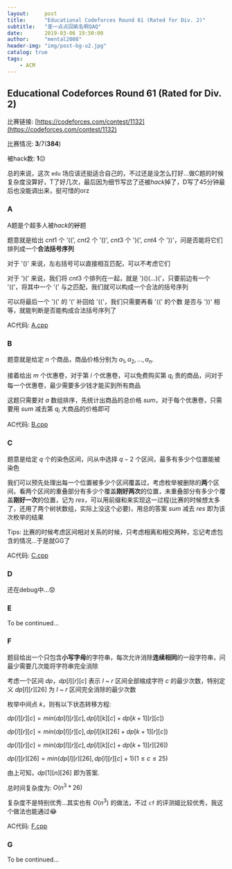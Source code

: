 ```yaml
---
layout:     post
title:      "Educational Codeforces Round 61 (Rated for Div. 2)"
subtitle:   "差一点点回紫名啊QAQ"
date:       2019-03-06 19:50:00
author:     "mental2008"
header-img: "img/post-bg-u2.jpg"
catalog: true
tags:
    - ACM
---
```


## Educational Codeforces Round 61 (Rated for Div. 2)

比赛链接: [https://codeforces.com/contest/1132](https://codeforces.com/contest/1132)

比赛情况: **3**/7(**384**)

被hack数: **1**😔

总的来说，这次 `edu` 场应该还挺适合自己的，不过还是没怎么打好...做C题的时候复杂度没算好，T了好几次，最后因为细节写岔了还被*hack*掉了，D写了45分钟最后也没能调出来，挺可惜的orz

### A

A题是个超多人被*hack*的~~好~~题

题意就是给出 $cnt1$ 个 '\(\(', $cnt2$ 个 '\(\)', $cnt3$ 个 '\)\(', $cnt4$ 个 '\)\)'，问是否能将它们排列成一个**合法括号序列**

对于 '\(\)' 来说，左右括号可以直接相互匹配，可以不考虑它们

对于 '\)\(' 来说，我们将 $cnt3$ 个排列在一起，就是 '\)\(\)\(...\)\('，只要前边有一个 '\(\('，将其中一个 '\(' 与之匹配，我们就可以构成一个合法的括号序列

可以将最后一个 '\)\(' 的 '\(' 补回给 '\(\('，我们只需要再看 '\(\(' 的个数 是否与 '\)\)' 相等，就能判断是否能构成合法括号序列了

AC代码: [A.cpp](https://github.com/mental2008/ACM/blob/master/Educational%20Codeforces%20Round%2061%20(Rated%20for%20Div.%202)/A.cpp)

### B

题意就是给定 $n$ 个商品，商品价格分别为 $a_1,a_2,...,a_n$.

接着给出 $m$ 个优惠卷，对于第 $i$ 个优惠卷，可以免费购买第 $q_i$ 贵的商品，问对于每一个优惠卷，最少需要多少钱才能买到所有商品

这题只需要对 $a$ 数组排序，先统计出商品的总价格 $sum$，对于每个优惠卷，只需要用 $sum$ 减去第 $q_i$ 大商品的价格即可

AC代码: [B.cpp](https://github.com/mental2008/ACM/blob/master/Educational%20Codeforces%20Round%2061%20(Rated%20for%20Div.%202)/B.cpp)

### C

题意是给定 $q$ 个的染色区间，问从中选择 $q-2$ 个区间，最多有多少个位置能被染色

我们可以预先处理出每一个位置被多少个区间覆盖过，考虑枚举被删除的**两**个区间，看两个区间的重叠部分有多少个覆盖**刚好两次**的位置，未重叠部分有多少个覆盖**刚好一次**的位置，记为 $res$，可以用前缀和来实现这一过程(比赛的时候想太多了，还用了两个树状数组，实际上没这个必要)，用总的答案 $sum$ 减去 $res$ 即为该次枚举的结果

Tips: 比赛的时候考虑区间相对关系的时候，只考虑相离和相交两种，忘记考虑包含的情况...于是就GG了

AC代码: [C.cpp](https://github.com/mental2008/ACM/blob/master/Educational%20Codeforces%20Round%2061%20(Rated%20for%20Div.%202)/C.cpp)

### D

还在debug中...😟

### E

To be continued...

### F

题目给出一个只包含**小写字母**的字符串，每次允许消除**连续相同**的一段字符串，问最少需要几次能将字符串完全消除

考虑一个区间 $dp$，$dp[l][r][c]$ 表示 $l$ ~ $r$ 区间全部缩成字符 $c$ 的最少次数，特别定义 $dp[l][r][26]$ 为 $l$ ~ $r$ 区间完全消除的最少次数

枚举中间点 $k$，则有以下状态转移方程:

$dp[l][r][c]=min(dp[l][r][c],dp[l][k][c]+dp[k+1][r][c])$

$dp[l][r][c]=min(dp[l][r][c],dp[l][k][26]+dp[k+1][r][c])$

$dp[l][r][c]=min(dp[l][r][c],dp[l][k][c]+dp[k+1][r][26])$

$dp[l][r][26]=min(dp[l][r][26],dp[l][r][c]+1)(1 \le c \le 25)$

由上可知，$dp[1][n][26]$ 即为答案.

总时间复杂度为: $O(n^3*26)$

复杂度不是特别优秀...其实也有 $O(n^3)$ 的做法，不过 `cf` 的评测姬比较优秀，我这个做法也能通过😂

AC代码: [F.cpp](https://github.com/mental2008/ACM/blob/master/Educational%20Codeforces%20Round%2061%20(Rated%20for%20Div.%202)/F.cpp)

### G

To be continued...